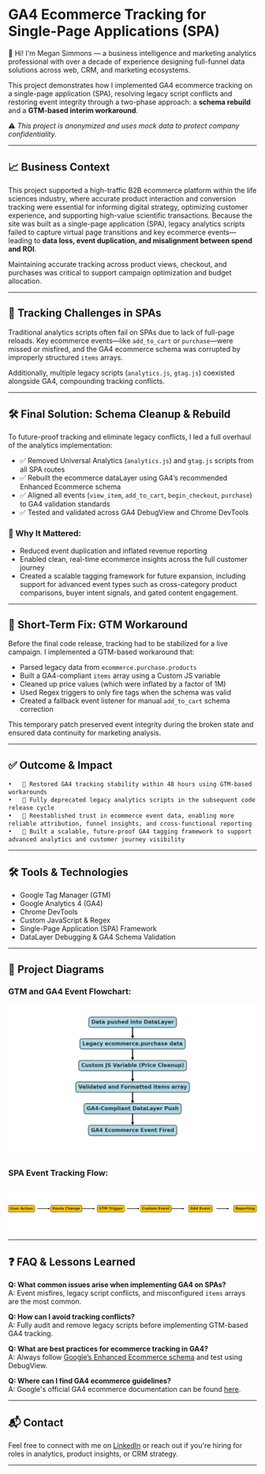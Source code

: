 
# GA4 Ecommerce Tracking for Single-Page Applications (SPA)

👋 Hi! I'm Megan Simmons — a business intelligence and marketing analytics professional with over a decade of experience designing full-funnel data solutions across web, CRM, and marketing ecosystems.

This project demonstrates how I implemented GA4 ecommerce tracking on a single-page application (SPA), resolving legacy script conflicts and restoring event integrity through a two-phase approach: a **schema rebuild** and a **GTM-based interim workaround**.

⚠️ *This project is anonymized and uses mock data to protect company confidentiality.*

---

## 📈 Business Context

This project supported a high-traffic B2B ecommerce platform within the life sciences industry, where accurate product interaction and conversion tracking were essential for informing digital strategy, optimizing customer experience, and supporting high-value scientific transactions. Because the site was built as a single-page application (SPA), legacy analytics scripts failed to capture virtual page transitions and key ecommerce events—leading to **data loss, event duplication, and misalignment between spend and ROI**.

Maintaining accurate tracking across product views, checkout, and purchases was critical to support campaign optimization and budget allocation.

---

## 🧩 Tracking Challenges in SPAs

Traditional analytics scripts often fail on SPAs due to lack of full-page reloads. Key ecommerce events—like `add_to_cart` or `purchase`—were missed or misfired, and the GA4 ecommerce schema was corrupted by improperly structured `items` arrays.

Additionally, multiple legacy scripts (`analytics.js`, `gtag.js`) coexisted alongside GA4, compounding tracking conflicts.

---

## 🛠 Final Solution: Schema Cleanup & Rebuild

To future-proof tracking and eliminate legacy conflicts, I led a full overhaul of the analytics implementation:

- ✅ Removed Universal Analytics (`analytics.js`) and `gtag.js` scripts from all SPA routes
- ✅ Rebuilt the ecommerce dataLayer using GA4’s recommended Enhanced Ecommerce schema
- ✅ Aligned all events (`view_item`, `add_to_cart`, `begin_checkout`, `purchase`) to GA4 validation standards
- ✅ Tested and validated across GA4 DebugView and Chrome DevTools

### 🧠 Why It Mattered:
- Reduced event duplication and inflated revenue reporting
- Enabled clean, real-time ecommerce insights across the full customer journey
- Created a scalable tagging framework for future expansion, including support for advanced event types such as cross-category product comparisons, buyer intent signals, and gated content engagement.

---

## 🔧 Short-Term Fix: GTM Workaround

Before the final code release, tracking had to be stabilized for a live campaign. I implemented a GTM-based workaround that:

- Parsed legacy data from `ecommerce.purchase.products`
- Built a GA4-compliant `items` array using a Custom JS variable
- Cleaned up price values (which were inflated by a factor of 1M)
- Used Regex triggers to only fire tags when the schema was valid
- Created a fallback event listener for manual `add_to_cart` schema correction

This temporary patch preserved event integrity during the broken state and ensured data continuity for marketing analysis.

---

## ✅ Outcome & Impact
	•	🔧 Restored GA4 tracking stability within 48 hours using GTM-based workarounds
	•	🧹 Fully deprecated legacy analytics scripts in the subsequent code release cycle
	•	🎯 Reestablished trust in ecommerce event data, enabling more reliable attribution, funnel insights, and cross-functional reporting
	•	🧱 Built a scalable, future-proof GA4 tagging framework to support advanced analytics and customer journey visibility

---

## 🛠 Tools & Technologies

- Google Tag Manager (GTM)
- Google Analytics 4 (GA4)
- Chrome DevTools
- Custom JavaScript & Regex
- Single-Page Application (SPA) Framework
- DataLayer Debugging & GA4 Schema Validation

---

## 📸 Project Diagrams

### GTM and GA4 Event Flowchart:
![GTM and GA4 Event Flowchart](images/ecommerce_flowchart.png)

### SPA Event Tracking Flow:
![SPA Event Tracking Flow](images/event_tracking_flowchart.png)

---

## ❓ FAQ & Lessons Learned

**Q: What common issues arise when implementing GA4 on SPAs?**  
A: Event misfires, legacy script conflicts, and misconfigured `items` arrays are the most common.

**Q: How can I avoid tracking conflicts?**  
A: Fully audit and remove legacy scripts before implementing GTM-based GA4 tracking.

**Q: What are best practices for ecommerce tracking in GA4?**  
A: Always follow [Google’s Enhanced Ecommerce schema](https://developers.google.com/tag-platform/gtagjs/reference/events) and test using DebugView.

**Q: Where can I find GA4 ecommerce guidelines?**  
A: Google's official GA4 ecommerce documentation can be found [here](https://support.google.com/analytics/answer/9268036?hl=en).

---

## 📬 Contact

Feel free to connect with me on [LinkedIn](https://www.linkedin.com/in/iheartscience) or reach out if you're hiring for roles in analytics, product insights, or CRM strategy.

---
